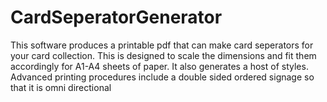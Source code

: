 # CardSeperatorGenerator
This software produces a printable pdf that can make card seperators for your card collection. This is designed to scale the dimensions and fit them accordingly for A1-A4 sheets of paper. It also generates a host of styles. Advanced printing procedures include a double sided ordered signage so that it is omni directional
